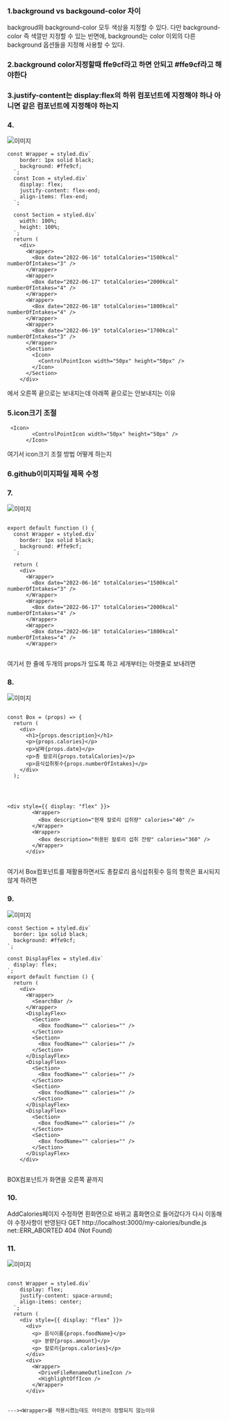 ### 1.background vs backgound-color 차이

backgroud와 background-color 모두 색상을 지정할 수 있다. 다만 background-color 즉 색깔만 지정할 수 있는 반면에, background는 color 이외의 다른 background 옵션들을 지정해 사용할 수 있다.

### 2.background color지정할때 ffe9cf라고 하면 안되고 #ffe9cf라고 해야한다

### 3.justify-content는 display:flex의 하위 컴포넌트에 지정해야 하나 아니면 같은 컴포넌트에 지정해야 하는지

### 4.

![이미지](../img/12345-4.PNG)


```
const Wrapper = styled.div`
    border: 1px solid black;
    background: #ffe9cf;
  `;
  const Icon = styled.div`
    display: flex;
    justify-content: flex-end;
    align-items: flex-end;
  `;

  const Section = styled.div`
    width: 100%;
    height: 100%;
  `;
  return (
    <div>
      <Wrapper>
        <Box date="2022-06-16" totalCalories="1500kcal" numberOfIntakes="3" />
      </Wrapper>
      <Wrapper>
        <Box date="2022-06-17" totalCalories="2000kcal" numberOfIntakes="4" />
      </Wrapper>
      <Wrapper>
        <Box date="2022-06-18" totalCalories="1800kcal" numberOfIntakes="4" />
      </Wrapper>
      <Wrapper>
        <Box date="2022-06-19" totalCalories="1700kcal" numberOfIntakes="3" />
      </Wrapper>
      <Section>
        <Icon>
          <ControlPointIcon width="50px" height="50px" />
        </Icon>
      </Section>
    </div>
  ```
  에서 오른쪽 끝으로는 보내지는데 아래쪽 끝으로는 안보내지는 이유
  
  
### 5.icon크기 조절

```
 <Icon>
        <ControlPointIcon width="50px" height="50px" />
      </Icon>
```
여기서 icon크기 조절 방법 어떻게 하는지

### 6.github이미지파일 제목 수정

### 7.

![이미지](../img/12345.PNG)

```

export default function () {
  const Wrapper = styled.div`
    border: 1px solid black;
    background: #ffe9cf;
  `;
  
  return (
    <div>
      <Wrapper>
        <Box date="2022-06-16" totalCalories="1500kcal" numberOfIntakes="3" />
      </Wrapper>
      <Wrapper>
        <Box date="2022-06-17" totalCalories="2000kcal" numberOfIntakes="4" />
      </Wrapper>
      <Wrapper>
        <Box date="2022-06-18" totalCalories="1800kcal" numberOfIntakes="4" />
      </Wrapper>
      
  ```
  
여기서 한 줄에 두개의 props가 있도록 하고 세개부터는 아랫줄로 보내려면

### 8.

![이미지](../img/12345-1.PNG)

```

const Box = (props) => {
  return (
    <div>
      <h1>{props.description}</h1>
      <p>{props.calories}</p>
      <p>날짜{props.date}</p>
      <p>총 칼로리{props.totalCalories}</p>
      <p>음식섭취횟수{props.numberOfIntakes}</p>
    </div>
  );
  
  
  ```
  
  
```

<div style={{ display: "flex" }}>
        <Wrapper>
          <Box description="현재 칼로리 섭취량" calories="40" />
        </Wrapper>
        <Wrapper>
          <Box description="허용된 칼로리 섭취 잔량" calories="360" />
        </Wrapper>
      </div>
      
```


여기서 Box컴포넌트를 재활용하면서도
총칼로리 음식섭취횟수 등의 항목은 표시되지 않게 하려면

### 9.

![이미지](../img/12345-2.PNG)

```
const Section = styled.div`
  border: 1px solid black;
  background: #ffe9cf;
`;

const DisplayFlex = styled.div`
  display: flex;
`;
export default function () {
  return (
    <div>
      <Wrapper>
        <SearchBar />
      </Wrapper>
      <DisplayFlex>
        <Section>
          <Box foodName="" calories="" />
        </Section>
        <Section>
          <Box foodName="" calories="" />
        </Section>
      </DisplayFlex>
      <DisplayFlex>
        <Section>
          <Box foodName="" calories="" />
        </Section>
        <Section>
          <Box foodName="" calories="" />
        </Section>
      </DisplayFlex>
      <DisplayFlex>
        <Section>
          <Box foodName="" calories="" />
        </Section>
        <Section>
          <Box foodName="" calories="" />
        </Section>
      </DisplayFlex>
    </div>
    
```
    
    
BOX컴포넌트가 화면을 오른쪽 끝까지 

### 10.
AddCalories페이지 수정하면 흰화면으로 바뀌고 홈화면으로 들어갔다가 다시 이동해야 수정사항이 반영된다
GET http://localhost:3000/my-calories/bundle.js net::ERR_ABORTED 404 (Not Found)

### 11.
![이미지](../img/12345-3.PNG)

```

const Wrapper = styled.div`
    display: flex;
    justify-content: space-around;
    align-items: center;
  `;
  return (
    <div style={{ display: "flex" }}>
      <div>
        <p> 음식이름{props.foodName}</p>
        <p> 분량{props.amount}</p>
        <p> 칼로리{props.calories}</p>
      </div>
      <div>
        <Wrapper>
          <DriveFileRenameOutlineIcon />
          <HighlightOffIcon />
        </Wrapper>
      </div>
    
```
    
    ---><Wrapper>를 적용시켰는데도 아이콘이 정렬되지 않는이유
